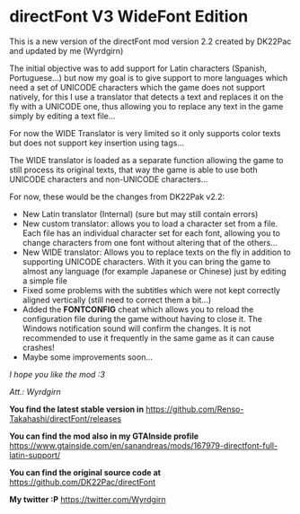# directFont V3 WideFont Edition

 This is a new version of the directFont mod version 2.2 created by DK22Pac and updated by me (Wyrdgirn)


The initial objective was to add support for Latin characters (Spanish, Portuguese...) but now my goal is to give support to more languages which need a set of UNICODE characters which the game does not support natively, for this I use a translator that detects a text and replaces it on the fly with a UNICODE one, thus allowing you to replace any text in the game simply by editing a text file...

For now the WIDE Translator is very limited so it only supports color texts but does not support key insertion using tags...

The WIDE translator is loaded as a separate function allowing the game to still process its original texts, that way the game is able to use both UNICODE characters and non-UNICODE characters...



For now, these would be the changes from DK22Pak v2.2:

- New Latin translator (Internal) (sure but may still contain errors)
- New custom translator: allows you to load a character set from a file. Each file has an individual character set for each font, allowing you to change characters from one font without altering that of the others...
- New WIDE translator: Allows you to replace texts on the fly in addition to supporting UNICODE characters. With it you can bring the game to almost any language (for example Japanese or Chinese) just by editing a simple file
- Fixed some problems with the subtitles which were not kept correctly aligned vertically (still need to correct them a bit...)
- Added the **FONTCONFIG** cheat which allows you to reload the configuration file during the game without having to close it. The Windows notification sound will confirm the changes. It is not recommended to use it frequently in the same game as it can cause crashes!
- Maybe some improvements soon...


*I hope you like the mod :3*

*Att.: Wyrdgirn*


**You find the latest stable version in**
https://github.com/Renso-Takahashi/directFont/releases

**You can find the mod also in my GTAInside profile**
https://www.gtainside.com/en/sanandreas/mods/167979-directfont-full-latin-support/

**You can find the original source code at**
https://github.com/DK22Pac/directFont

**My twitter :P**
https://twitter.com/Wyrdgirn
